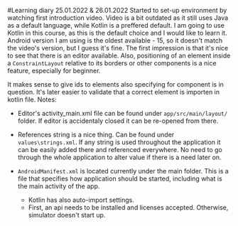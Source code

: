 #Learning diary
25.01.2022 & 26.01.2022
Started to set-up environment by watching first introduction video. Video is a bit outdated
 as it still uses Java as a default language, while Kotlin is a preffered default.
 I am going to use Kotlin in this course, as this is the default choice and I would like to learn it.
Android version I am using is the oldest available - 15, so it doesn't match the video's version,
but I guess it's fine.
The first impression is that it's nice to see that there is an editor available. Also, positioning of an element
inside a `ConstraintLayout` relative to its borders or other components is a nice feature, especially for beginner.

It makes sense to give ids to elements also specifying for component is in question. It's later easier to
validate that a correct element is importen in kotlin file.
Notes:
- Editor's activity_main.xml file can be found under `app/src/main/layout/` folder. If editor is
 accidentaly closed it can be re-opened from there.

- References string is a nice thing. Can be found under `values\strings.xml`. If any string is 
  used throughout the application it can be easily added there and referenced everywhere.
  No need to go through the whole application to alter value if there is a need later on.
- `AndroidManifest.xml` is located currently under the main folder. This is a file that specifies
how application should be started, including what is the main activity of the app.
  - Kotlin has also auto-import settings.
  - First, an api needs to be installed and licenses accepted. Otherwise, simulator doesn't start up.
